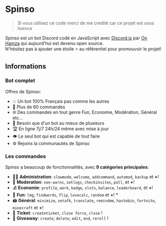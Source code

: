 # Spinso

> Si vous utilisez ce code merci de me credité car ce projet est sous lisence

Spinso est un bot Discord codé en JavaScript avec [Discord.js](https://discord.js.org) par [On Hamza](https://github.com/OnHamzaYT) qui aujourd'hui est devenu open source.  
N'hésitez pas à ajouter une étoile ⭐ au référentiel pour promouvoir le projet!
## Informations

### Bot complet

Offres de Spinso:
* 💥 Un bot 100% Français pas comme les autres
* 💯 Plus de 60 commandes
* 🌐 Des commandes en tout genre Fun, Economie, Modération, Général etc...
* 🤩 Besoin que d'un bot au mieux de plusieurs
* 🏆 En ligne 7j/7 24h/24 même avec mise à jour
* 👁️ Le seul bot qui est capable de tout faire
* ⚙️ Rejoins la communautés de Spinso

### Les commandes

Spinso a beaucoup de fonctionnalités, avec **9 catégories principales**:

*   👩‍💼 **Administration**: `slowmode`, `welcome`, `addcommand`, `automod`, `backup` et **+**! 
*   🚓 **Moderation**: `see-warns`, `setlogs`, `checkinvites`, `poll`, et **+**! 
*   💰 **Economie**: `profile`, `work`, `badge`, `slots`, `balance`, `leaderboard`, et **+**! 
*   👻 **Fun**: `lmg`, `findwords`, `flip`, `lovecalc`, `random` et **+**! *
*   🖨️ **Général**: `minimize`, `setafk`, `translate`, `remindme`, `hastebin`, `fortnite`, `minecraft` et **+**! 
*   🎫 **Ticket**: `createticket`, `close force`, `close` ! 
*   🎁 **Giveaway**: `create`, `delete`, `edit`, `end`, `reroll` ! 
